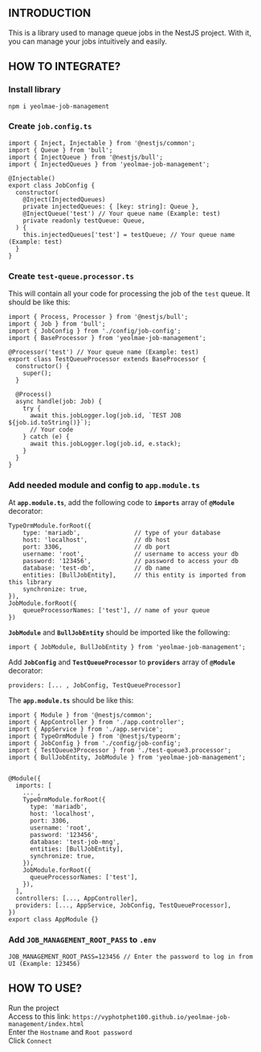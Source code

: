 ## INTRODUCTION 
This is a library used to manage queue jobs in the NestJS project. With it, you can manage your jobs intuitively and easily.

## HOW TO INTEGRATE?
### Install library
```
npm i yeolmae-job-management
```

### Create **`job.config.ts`**
```
import { Inject, Injectable } from '@nestjs/common';
import { Queue } from 'bull';
import { InjectQueue } from '@nestjs/bull';
import { InjectedQueues } from 'yeolmae-job-management';

@Injectable()
export class JobConfig {
  constructor(
    @Inject(InjectedQueues)
    private injectedQueues: { [key: string]: Queue },
    @InjectQueue('test') // Your queue name (Example: test) 
    private readonly testQueue: Queue,
  ) {
    this.injectedQueues['test'] = testQueue; // Your queue name (Example: test)
  }
}
```

### Create **`test-queue.processor.ts`**
This will contain all your code for processing the job of the `test` queue. It should be like this:
```
import { Process, Processor } from '@nestjs/bull';
import { Job } from 'bull';
import { JobConfig } from './config/job-config';
import { BaseProcessor } from 'yeolmae-job-management';

@Processor('test') // Your queue name (Example: test)
export class TestQueueProcessor extends BaseProcessor {
  constructor() {
    super();
  }

  @Process()
  async handle(job: Job) {
    try {
      await this.jobLogger.log(job.id, `TEST JOB ${job.id.toString()}`);
      // Your code
    } catch (e) {
      await this.jobLogger.log(job.id, e.stack);
    }
  }
}
``` 

### Add needed module and config to **`app.module.ts`**

At **`app.module.ts`**, add the following code to **`imports`** array of **`@Module`** decorator:
```
TypeOrmModule.forRoot({
    type: 'mariadb',               // type of your database
    host: 'localhost',             // db host 
    port: 3306,                    // db port 
    username: 'root',              // username to access your db 
    password: '123456',            // password to access your db 
    database: 'test-db',           // db name
    entities: [BullJobEntity],     // this entity is imported from this library
    synchronize: true,
}),
JobModule.forRoot({
    queueProcessorNames: ['test'], // name of your queue
})
```
**`JobModule`** and **`BullJobEntity`** should be imported like the following:
```
import { JobModule, BullJobEntity } from 'yeolmae-job-management';
``` 

Add **`JobConfig`** and **`TestQueueProcessor`** to **`providers`** array of **`@Module`** decorator:
```
providers: [... , JobConfig, TestQueueProcessor]
```

The **`app.module.ts`** should be like this:
```
import { Module } from '@nestjs/common';
import { AppController } from './app.controller';
import { AppService } from './app.service';
import { TypeOrmModule } from '@nestjs/typeorm';
import { JobConfig } from './config/job-config';
import { TestQueue3Processor } from './test-queue3.processor';
import { BullJobEntity, JobModule } from 'yeolmae-job-management';


@Module({
  imports: [
    ... ,
    TypeOrmModule.forRoot({
      type: 'mariadb',
      host: 'localhost',
      port: 3306,
      username: 'root',
      password: '123456',
      database: 'test-job-mng',
      entities: [BullJobEntity],
      synchronize: true,
    }),
    JobModule.forRoot({
      queueProcessorNames: ['test'],
    }),
  ],
  controllers: [..., AppController],
  providers: [..., AppService, JobConfig, TestQueueProcessor],
})
export class AppModule {}
```

### Add `JOB_MANAGEMENT_ROOT_PASS` to `.env`  
```
JOB_MANAGEMENT_ROOT_PASS=123456 // Enter the password to log in from UI (Example: 123456)
```

## HOW TO USE?
Run the project <br>
Access to this link: `https://vyphotphet100.github.io/yeolmae-job-management/index.html` <br>
Enter the `Hostname` and `Root password` <br>
Click `Connect` <br>

